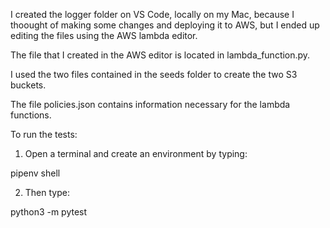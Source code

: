 
I created the logger folder on VS Code, locally on my Mac, because I thoought of making some changes and deploying it to AWS, but I ended up editing the files using the AWS lambda editor.

The file that I created in the AWS editor is located in lambda_function.py.

I used the two files contained in the seeds folder to create the two S3 buckets.

The file policies.json contains information necessary for the lambda functions.

To run the tests:

1. Open a terminal and create an environment by typing:

pipenv shell

2. Then type:

python3 -m pytest